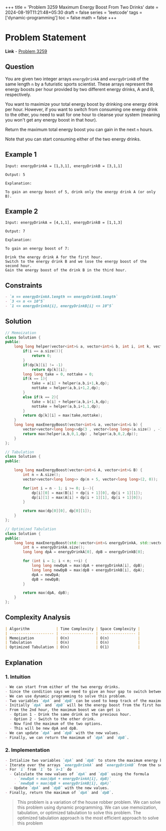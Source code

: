 +++
title = 'Problem 3259 Maximum Energy Boost From Two Drinks'
date = 2024-08-19T11:21:48+05:30
draft = false
series = 'leetcode'
tags =['dynamic-programming']
toc = false
math = false
+++

# Problem Statement

**Link** - [Problem 3259](https://leetcode.com/problems/maximum-energy-boost-from-two-drinks/description/)

## Question

You are given two integer arrays `energyDrinkA` and `energyDrinkB` of the same length `n` by a futuristic sports scientist. These arrays represent the energy boosts per hour provided by two different energy drinks, A and B, respectively.

You want to maximize your total energy boost by drinking one energy drink per hour. However, if you want to switch from consuming one energy drink to the other, you need to wait for one hour to cleanse your system (meaning you won't get any energy boost in that hour).

Return the maximum total energy boost you can gain in the next `n` hours.

Note that you can start consuming either of the two energy drinks.

## Example 1

```
Input: energyDrinkA = [1,3,1], energyDrinkB = [3,1,1]

Output: 5

Explanation:

To gain an energy boost of 5, drink only the energy drink A (or only B).
```

## Example 2

```
Input: energyDrinkA = [4,1,1], energyDrinkB = [1,1,3]

Output: 7

Explanation:

To gain an energy boost of 7:

Drink the energy drink A for the first hour.
Switch to the energy drink B and we lose the energy boost of the second hour.
Gain the energy boost of the drink B in the third hour.
```

## Constraints

```markdown
- `n == energyDrinkA.length == energyDrinkB.length`
- `3 <= n <= 10^5`
- `1 <= energyDrinkA[i], energyDrinkB[i] <= 10^5`
```

## Solution

```cpp
// Memoization
class Solution {
public:
    long long helper(vector<int>& a, vector<int>& b, int i, int k, vector<vector<long long>>&dp){
        if(i == a.size()){
            return 0;
        }
        if(dp[k][i] != -1)
            return dp[k][i];
        long long take = 0, nottake = 0;
        if(k == 1){
            take = a[i] + helper(a,b,i+1,k,dp);
            nottake = helper(a,b,i+1,2,dp);
        }
        else if(k == 2){
            take = b[i] + helper(a,b,i+1,k,dp);
            nottake = helper(a,b,i+1,1,dp);
        }
        return dp[k][i] = max(take,nottake);
    }
    long long maxEnergyBoost(vector<int>& a, vector<int>& b) {
        vector<vector<long long>>dp(3 , vector<long long>(a.size() , -1));
        return max(helper(a,b,0,1,dp) , helper(a,b,0,2,dp));
    }
};

// Tabulation
class Solution {
public:

    long long maxEnergyBoost(vector<int>& A, vector<int>& B) {
        int n = A.size();
        vector<vector<long long>> dp(n + 5, vector<long long>(2, 0));

        for(int i = n - 1; i >= 0; i--){
            dp[i][0] = max(B[i] + dp[i + 1][0], dp[i + 1][1]);
            dp[i][1] = max(A[i] + dp[i + 1][1], dp[i + 1][0]);
        }

        return max(dp[0][0], dp[0][1]);
    }
};

// Optimized Tabulation
class Solution {
public:
    long long maxEnergyBoost(std::vector<int>& energyDrinkA, std::vector<int>& energyDrinkB) {
        int n = energyDrinkA.size();
        long long dpA = energyDrinkA[0], dpB = energyDrinkB[0];

        for (int i = 1; i < n; ++i) {
            long long newDpA = max(dpA + energyDrinkA[i], dpB);
            long long newDpB = max(dpB + energyDrinkB[i], dpA);
            dpA = newDpA;
            dpB = newDpB;
        }

        return max(dpA, dpB);
    }
};
```

## Complexity Analysis

```markdown
| Algorithm            | Time Complexity | Space Complexity |
| -------------------- | --------------- | ---------------- |
| Memoization          | O(n)            | O(n)             |
| Tabulation           | O(n)            | O(n)             |
| Optimized Tabulation | O(n)            | O(1)             |
```

## Explanation

### 1. Intuition

```markdown
- We can start from either of the two energy drinks.
- Since the condition says we need to give an hour gap to switch between drinks, we can keep track of the maximum energy boost we can get from each drink.
- We can use dynamic programming to solve this problem.
- Two variables `dpA` and `dpB` can be used to keep track of the maximum energy boost we can get from each drink.
- Initially `dpA` and `dpB` will be the energy boost from the first hour of each drink.
- From the 2nd hour, the maximum boost we can get is
  - Option 1 - Drink the same drink as the previous hour.
  - Option 2 - Switch to the other drink.
  - Now find the maximum of the two options.
  - This will be new dpA and dpB.
- We can update `dpA` and `dpB` with the new values.
- Finally, we can return the maximum of `dpA` and `dpB`.
```

### 2. Implementation

```markdown
- Intialize two variables `dpA` and `dpB` to store the maximum energy boost we can get from each drink.
- Iterate over the arrays `energyDrinkA` and `energyDrinkB` from the second element.
- For `i` from `1` to `n-1` do
  - Calculate the new values of `dpA` and `dpB` using the formula
    - `newDpA = max(dpA + energyDrinkA[i], dpB)`
    - `newDpB = max(dpB + energyDrinkB[i], dpA)`
  - Update `dpA` and `dpB` with the new values.
- Finally, return the maximum of `dpA` and `dpB`.
```

> This problem is a variation of the house robber problem. We can solve this problem using dynamic programming. We can use memoization, tabulation, or optimized tabulation to solve this problem. The optimized tabulation approach is the most efficient approach to solve this problem
